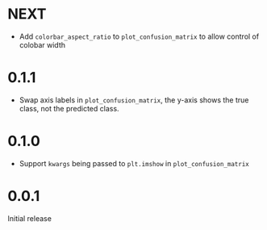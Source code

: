 # NEXT

* Add `colorbar_aspect_ratio` to `plot_confusion_matrix` to allow control of
  colobar width

# 0.1.1

* Swap axis labels in `plot_confusion_matrix`, the y-axis shows the true class,
  not the predicted class.

# 0.1.0

* Support `kwargs` being passed to `plt.imshow` in `plot_confusion_matrix`

# 0.0.1

Initial release
